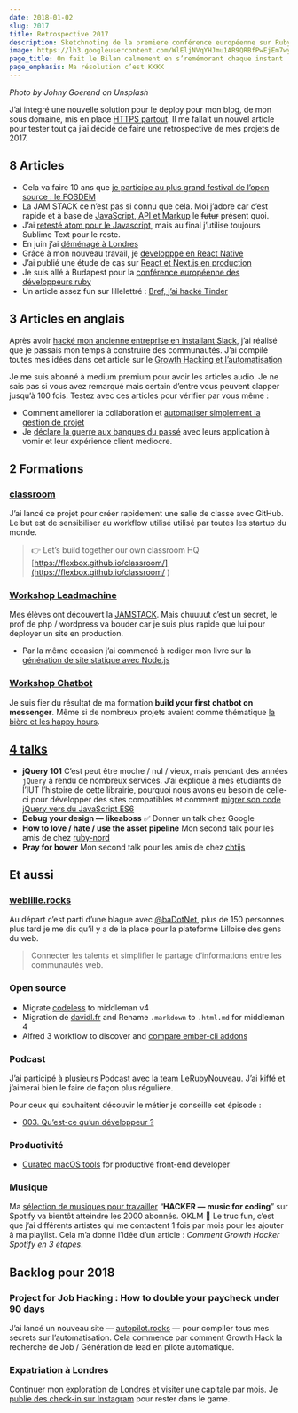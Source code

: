 ```yaml
---
date: 2018-01-02
slug: 2017
title: Retrospective 2017
description: Sketchnoting de la premiere conférence européenne sur Ruby
image: https://lh3.googleusercontent.com/WlEljNVqYHJmu1AR9QRBfPwEjEm7wyhUjpGlAf0UihG2ds3f4NPOOoKtAZccdgKmK7uWKA3MC49n6qjQxoViJLE2o4AIEgx3McMefbMGP3BJOLuoKQn5zQpLzNSceupIRUAiANYCrffF9uJxpOCGoBHMCK-5EgLk8U3tusKuZm1fCeYLKJ3eoyv2KAJilwJsMNg57DYscC342KhmihyuV1yYii4NjUsBHGhMPJmQ9VY_MZbclaUgmIBox0Rm1E4epeEZ5niXgQLqvLtxChBt_mkCXGveaxSOymTq-oUGhz-qeZUai9PNwmt2i2Y8gRPALEZOjs-buSub2QnRubwZkGkcDHvGapibKaGLvlZ8Qo6Axb8MlcRIMMjz0VEuZnO6PPFR-Ic2GP3KS13RHd2oThlMbceK4yY2yke2Zfce0Nnthh35_O5JDpqNq63XhjzjIzXZjg_lq4FmGTBJ1MlrT_v1KX4170xKfX6YZIeEEdKD04lNaV4PuHOy2i01xkYth0J-7TwHKp-kJYlzoDd6FG44me9agcijDwhRVEAblwYgKXGdUydi6C-w-YAVseh07ByACcqFcZoUhq_YquTfZY4eVYa4gqh3krUpeuFi=w1024-h512-no
page_title: On fait le Bilan calmement en s’remémorant chaque instant
page_emphasis: Ma résolution c’est KKKK
---
```


_Photo by Johny Goerend on Unsplash_

J’ai integré une nouvelle solution pour le deploy pour mon blog, de mon sous domaine, mis en place [HTTPS partout](https://twitter.com/_flexbox/status/946330108603916288). Il me fallait un nouvel article pour tester tout ça j’ai décidé de faire une retrospective de mes projets de 2017.

## 8 Articles

- Cela va faire 10 ans que [je participe au plus grand festival de l’open source : le FOSDEM](/blog/fosdem-2017.html)
- La JAM STACK ce n’est pas si connu que cela. Moi j’adore car c’est rapide et à base de [JavaScript, API et Markup](/blog/jamstack.html) le <del>futur</del> présent quoi.
- J’ai [retesté atom pour le Javascript](/blog/atom.html), mais au final j’utilise toujours Sublime Text pour le reste.
- En juin j’ai [déménagé à Londres](/blog/london.html)
- Grâce à mon nouveau travail, je [developppe en React Native](/blog/react-native.html)
- J’ai publié une étude de cas sur [React et Next.js en production](/blog/fabriks.html)
- Je suis allé à Budapest pour la [conférence européenne des développeurs ruby](/blog/euruko2017.html)
- Un article assez fun sur lillelettré : [Bref, j’ai hacké Tinder](http://www.lillelettre.fr/2017/10/27/tinder-hack/)

## 3 Articles en anglais

Après avoir [hacké mon ancienne entreprise en installant Slack](https://inside.impala-webstudio.fr/quelques-takeaways-de-lagile-tour-lille-2016-233537a9b696), j’ai réalisé que je passais mon temps à construire des communautés.
J’ai compilé toutes mes idées dans cet article sur le [Growth Hacking et l’automatisation](https://blog.hellocomet.co/collaboration-tools-culture/)

Je me suis abonné à medium premium pour avoir les articles audio. Je ne sais pas si vous avez remarqué mais certain d’entre vous peuvent clapper jusqu’à 100 fois. Testez avec ces articles pour vérifier par vous même :

- Comment améliorer la collaboration et [automatiser simplement la gestion de projet](https://medium.com/@flexbox/project-management-for-hackers-3bdcaf03dece)
- Je [déclare la guerre aux banques du passé](https://medium.com/@flexbox/bank-for-digital-nomad-583c86f93096) avec leurs application à vomir et leur expérience client médiocre.

## 2 Formations

### [classroom](https://github.com/flexbox/classroom)
J’ai lancé ce projet pour créer rapidement une salle de classe avec GitHub. Le but est de sensibiliser au workflow utilisé utilisé par toutes les startup du monde.

> 👉 Let’s build together our own classroom HQ
> [https://flexbox.github.io/classroom/](https://flexbox.github.io/classroom/ )

### [Workshop Leadmachine](https://courses.davidl.fr/programs/leadmachine.html)

Mes élèves ont découvert la [JAMSTACK](https://stackshare.io/flexbox/foundation-101). Mais chuuuut c’est un secret, le prof de php / wordpress va bouder car je suis plus rapide que lui pour deployer un site en production.

- Par la même occasion j’ai commencé à rediger mon livre sur la [génération de site statique avec Node.js](https://flexbox.gitbooks.io/foundation-101/content/)

### [Workshop Chatbot](https://courses.davidl.fr/programs/robotsinmarch.html)

Je suis fier du résultat de ma formation __build your first chatbot on messenger__. Même si de nombreux projets avaient comme thématique [la bière et les happy hours](https://bidays.github.io/happyhour/).

## [4 talks](https://courses.davidl.fr/programs/#talks)

- __jQuery 101__
C’est peut être moche / nul / vieux, mais pendant des années `jQuery` à rendu de nombreux services. J’ai expliqué à mes étudiants de l’IUT l’histoire de cette librairie, pourquoi nous avons eu besoin de celle-ci pour développer des sites compatibles et comment [migrer son code jQuery vers du JavaScript ES6](https://github.com/lewagon/goodbye-jquery)
- __Debug your design — likeaboss__
✅ Donner un talk chez Google
- __How to love / hate / use the asset pipeline__
Mon second talk pour les amis de chez [ruby-nord](http://ruby-nord.org/en/talks.html)
- __Pray for bower__
Mon second talk pour les amis de chez [chtijs](http://chtijs.francejs.org/)

## Et aussi

### [weblille.rocks](http://weblille.rocks/)

Au départ c’est parti d’une blague avec [@baDotNet](https://twitter.com/baDotNet), plus de 150 personnes plus tard je me dis qu’il y a de la place pour la plateforme Lilloise des gens du web.

> Connecter les talents et simplifier
> le partage d’informations
> entre les communautés web.

### Open source

- Migrate [codeless](https://github.com/flexbox/codeless) to middleman v4
- Migration de [davidl.fr](https://github.com/flexbox/davidl/pull/21) and Rename `.markdown` to `.html.md` for middleman 4
- Alfred 3 workflow to discover and [compare ember-cli addons](https://github.com/flexbox/alfred-ember-observer)

### Podcast

J’ai participé à plusieurs Podcast avec la team [LeRubyNouveau](https://github.com/LeRubyNouveau/). J’ai kiffé et j’aimerai bien le faire de façon plus régulière.

Pour ceux qui souhaitent découvir le métier je conseille cet épisode :

- [003. Qu’est-ce qu’un développeur ?](https://lerubynouveau.fr/003.html)

### Productivité

- [Curated macOS tools](https://github.com/flexbox/macos-front-end) for productive front-end developer

### Musique

Ma [sélection de musiques pour travailler](https://open.spotify.com/user/wutangbifi/playlist/0Jt2JW0NTIL6MvV9dSOnqZ)  “__HACKER — music for coding__” sur Spotify va bientôt atteindre les 2000 abonnés.
OKLM 👊
Le truc fun, c’est que j’ai différents artistes qui me contactent 1 fois par mois pour les ajouter à ma playlist. Cela m’a donné l’idée d’un article : _Comment Growth Hacker Spotify en 3 étapes_.

## Backlog pour 2018

### Project for Job Hacking : How to double your paycheck under 90 days

J’ai lancé un nouveau site — [autopilot.rocks](https://autopilot.rocks/) — pour compiler tous mes secrets sur l’automatisation.
Cela commence par comment Growth Hack la recherche de Job / Génération de lead en pilote automatique.

### Expatriation à Londres

Continuer mon exploration de Londres et visiter une capitale par mois. Je [publie des check-in sur Instagram](https://www.instagram.com/1backpacklifestyle/) pour rester dans le game.
